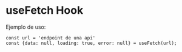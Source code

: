 # useFetch Hook

Ejemplo de uso:

````
const url = 'endpoint de una api' 
const {data: null, loading: true, error: null} = useFetch(url);

````